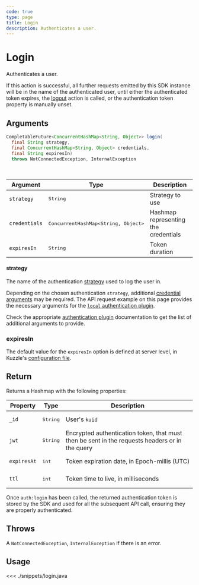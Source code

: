 ```yaml
---
code: true
type: page
title: Login
description: Authenticates a user.
---
```


# Login

Authenticates a user.

If this action is successful, all further requests emitted by this SDK instance will be in the name of the authenticated user, until either the authenticated token expires, the [logout](/sdk/java/3/controllers/auth/logout) action is called, or the authentication token property is manually unset.

## Arguments

```java
CompletableFuture<ConcurrentHashMap<String, Object>> login(
  final String strategy,
  final ConcurrentHashMap<String, Object> credentials,
  final String expiresIn) 
  throws NotConnectedException, InternalException
```

<br/>

| Argument      | Type                 | Description                          |
|---------------|----------------------|--------------------------------------|
| `strategy`    | <pre>String</pre>    | Strategy to use                      |
| `credentials` | <pre>ConcurrentHashMap<String, Object></pre>   | Hashmap representing the credentials |
| `expiresIn`   | <pre>String</pre> | Token duration                       |

#### strategy

The name of the authentication [strategy](/core/2/guides/kuzzle-depth/authentication/#authentication) used to log the user in.

Depending on the chosen authentication `strategy`, additional [credential arguments](/core/2/guides/kuzzle-depth/authentication/#authentication) may be required.
The API request example on this page provides the necessary arguments for the [`local` authentication plugin](https://github.com/kuzzleio/kuzzle-plugin-auth-passport-local).

Check the appropriate [authentication plugin](/core/2/plugins/guides/strategies/overview) documentation to get the list of additional arguments to provide.


### expiresIn

The default value for the `expiresIn` option is defined at server level, in Kuzzle's [configuration file](/core/2/guides/essentials/configuration).


## Return

Returns a Hashmap with the following properties:

| Property    | Type              | Description                                                                              |
|-------------|-------------------|------------------------------------------------------------------------------------------|
| `_id`       | <pre>String</pre> | User's `kuid`                                                                            |
| `jwt`       | <pre>String</pre> | Encrypted authentication token, that must then be sent in the requests headers or in the query |
| `expiresAt` | <pre>int</pre>  | Token expiration date, in Epoch-millis (UTC)                                             |
| `ttl`       | <pre>int</pre>  | Token time to live, in milliseconds                                                      |

Once `auth:login` has been called, the returned authentication token is stored by the SDK and used for all the subsequent API call, ensuring they are properly authenticated.

## Throws

A `NotConnectedException`, `InternalException` if there is an error.

## Usage

<<< ./snippets/login.java
